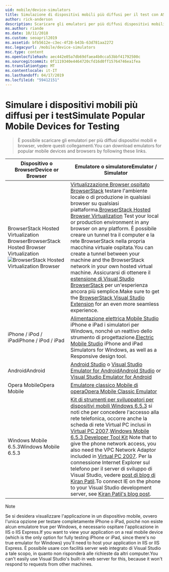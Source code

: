 ```yaml
---
uid: mobile/device-simulators
title: Simulazione di dispositivi mobili più diffusi per il test con ASP.NET | Microsoft Docs
author: rick-anderson
description: Scaricare gli emulatori per più diffusi dispositivi mobili e browser per eseguire il test con l'applicazione ASP.NET. Include un iPhone, Android, BrowserStack e altro ancora.
ms.author: riande
ms.date: 10/11/2018
ms.custom: seoapril2019
ms.assetid: bfb5612e-c3ec-4f28-b43b-63d781aa2272
msc.legacyurl: /mobile/device-simulators
msc.type: content
ms.openlocfilehash: aec442e05a7db69dfaea4b0cca53bbf41792500c
ms.sourcegitcommit: 0f1119340e4464720cfd16d0ff15764746ea1fea
ms.translationtype: MT
ms.contentlocale: it-IT
ms.lasthandoff: 04/17/2019
ms.locfileid: "59412151"
---
```

# <a name="simulate-popular-mobile-devices-for-testing"></a><span data-ttu-id="e7d1d-104">Simulare i dispositivi mobili più diffusi per i test</span><span class="sxs-lookup"><span data-stu-id="e7d1d-104">Simulate Popular Mobile Devices for Testing</span></span>

> <span data-ttu-id="e7d1d-105">È possibile scaricare gli emulatori per più diffusi dispositivi mobili e browser, vedere questi collegamenti.</span><span class="sxs-lookup"><span data-stu-id="e7d1d-105">You can download emulators for popular mobile devices and browsers by following these links.</span></span>

| <span data-ttu-id="e7d1d-106">Dispositivo o Browser</span><span class="sxs-lookup"><span data-stu-id="e7d1d-106">Device or Browser</span></span> | <span data-ttu-id="e7d1d-107">Emulatore o simulatore</span><span class="sxs-lookup"><span data-stu-id="e7d1d-107">Emulator / Simulator</span></span> |
| --- | --- |
| <span data-ttu-id="e7d1d-108">BrowserStack Hosted Virtualization Browser</span><span class="sxs-lookup"><span data-stu-id="e7d1d-108">BrowserStack Hosted Browser Virtualization</span></span> ![BrowserStack Hosted Virtualization Browser](device-simulators/_static/image1.png) | <span data-ttu-id="e7d1d-110">[Virtualizzazione Browser ospitato BrowserStack](http://browserstack.com) testare l'ambiente locale o di produzione in qualsiasi browser su qualsiasi piattaforma.</span><span class="sxs-lookup"><span data-stu-id="e7d1d-110">[BrowserStack Hosted Browser Virtualization](http://browserstack.com) Test your local or production environment in any browser on any platform.</span></span> <span data-ttu-id="e7d1d-111">È possibile creare un tunnel tra il computer e la rete BrowserStack nella propria macchina virtuale ospitata.</span><span class="sxs-lookup"><span data-stu-id="e7d1d-111">You can create a tunnel between your machine and the BrowserStack network in your own hosted virtual machine.</span></span> <span data-ttu-id="e7d1d-112">Assicurarsi di ottenere il [estensione di Visual Studio BrowserStack](https://marketplace.visualstudio.com/items?itemName=browserstackcom.BrowserStack) per un'esperienza ancora più semplice.</span><span class="sxs-lookup"><span data-stu-id="e7d1d-112">Make sure to get the [BrowserStack Visual Studio Extension](https://marketplace.visualstudio.com/items?itemName=browserstackcom.BrowserStack) for an even more seamless experience.</span></span> |
| <span data-ttu-id="e7d1d-113">iPhone / iPod / iPad</span><span class="sxs-lookup"><span data-stu-id="e7d1d-113">iPhone / iPod / iPad</span></span> | <span data-ttu-id="e7d1d-114">[Alimentazione elettrica Mobile Studio](http://www.electricplum.com/studio.aspx) iPhone e iPad i simulatori per Windows, nonché un reattivo dello strumento di progettazione.</span><span class="sxs-lookup"><span data-stu-id="e7d1d-114">[Electric Mobile Studio](http://www.electricplum.com/studio.aspx) iPhone and iPad Simulators for Windows, as well as a Responsive design tool.</span></span> |
| <span data-ttu-id="e7d1d-115">Android</span><span class="sxs-lookup"><span data-stu-id="e7d1d-115">Android</span></span> | <span data-ttu-id="e7d1d-116">[Android Studio](https://developer.android.com/studio/) o [Visual Studio Emulator for Android](https://visualstudio.microsoft.com/vs/msft-android-emulator/)</span><span class="sxs-lookup"><span data-stu-id="e7d1d-116">[Android Studio](https://developer.android.com/studio/) or [Visual Studio Emulator for Android](https://visualstudio.microsoft.com/vs/msft-android-emulator/)</span></span> |
| <span data-ttu-id="e7d1d-117">Opera Mobile</span><span class="sxs-lookup"><span data-stu-id="e7d1d-117">Opera Mobile</span></span> | [<span data-ttu-id="e7d1d-118">Emulatore classico Mobile di opera</span><span class="sxs-lookup"><span data-stu-id="e7d1d-118">Opera Mobile Classic Emulator</span></span>](https://www.opera.com/developer/mobile-emulator) |
| <span data-ttu-id="e7d1d-119">Windows Mobile 6.5.3</span><span class="sxs-lookup"><span data-stu-id="e7d1d-119">Windows Mobile 6.5.3</span></span> | <span data-ttu-id="e7d1d-120">[Kit di strumenti per sviluppatori per dispositivi mobili Windows 6.5.3](https://www.microsoft.com/downloads/en/details.aspx?FamilyID=c0213f68-2e01-4e5c-a8b2-35e081dcf1ca&amp;displaylang=en) si noti che per concedere l'accesso alla rete telefonica, occorre anche la scheda di rete Virtual PC inclusi in [Virtual PC 2007](https://www.microsoft.com/downloads/en/details.aspx?FamilyID=04d26402-3199-48a3-afa2-2dc0b40a73b6&amp;DisplayLang=en).</span><span class="sxs-lookup"><span data-stu-id="e7d1d-120">[Windows Mobile 6.5.3 Developer Tool Kit](https://www.microsoft.com/downloads/en/details.aspx?FamilyID=c0213f68-2e01-4e5c-a8b2-35e081dcf1ca&amp;displaylang=en) Note that to give the phone network access, you also need the VPC Network Adaptor included in [Virtual PC 2007](https://www.microsoft.com/downloads/en/details.aspx?FamilyID=04d26402-3199-48a3-afa2-2dc0b40a73b6&amp;DisplayLang=en).</span></span> <span data-ttu-id="e7d1d-121">Per la connessione Internet Explorer sul telefono per il server di sviluppo di Visual Studio, vedere [post di blog di Kiran Patil](http://kiranpatils.wordpress.com/2009/11/19/access-internetlocal-website-from-your-windows-mobile-device-emulators/).</span><span class="sxs-lookup"><span data-stu-id="e7d1d-121">To connect IE on the phone to your Visual Studio development server, see [Kiran Patil's blog post](http://kiranpatils.wordpress.com/2009/11/19/access-internetlocal-website-from-your-windows-mobile-device-emulators/).</span></span> |

> [!NOTE]
> <span data-ttu-id="e7d1d-122">Se si desidera visualizzare l'applicazione in un dispositivo mobile, ovvero l'unica opzione per testare completamente iPhone o iPad, poiché non esiste alcun emulatore true per Windows, è necessario ospitare l'applicazione in IIS o IIS Express.</span><span class="sxs-lookup"><span data-stu-id="e7d1d-122">If you want to view your application on a real mobile device (which is the only option for fully testing iPhone or iPad, since there's no true emulator for Windows) you'll need to host your application in IIS or IIS Express.</span></span> <span data-ttu-id="e7d1d-123">È possibile usare con facilità server web integrato di Visual Studio a tale scopo, in quanto non risponderà alle richieste da altri computer.</span><span class="sxs-lookup"><span data-stu-id="e7d1d-123">You can't easily use Visual Studio's built-in web server for this, because it won't respond to requests from other machines.</span></span>
